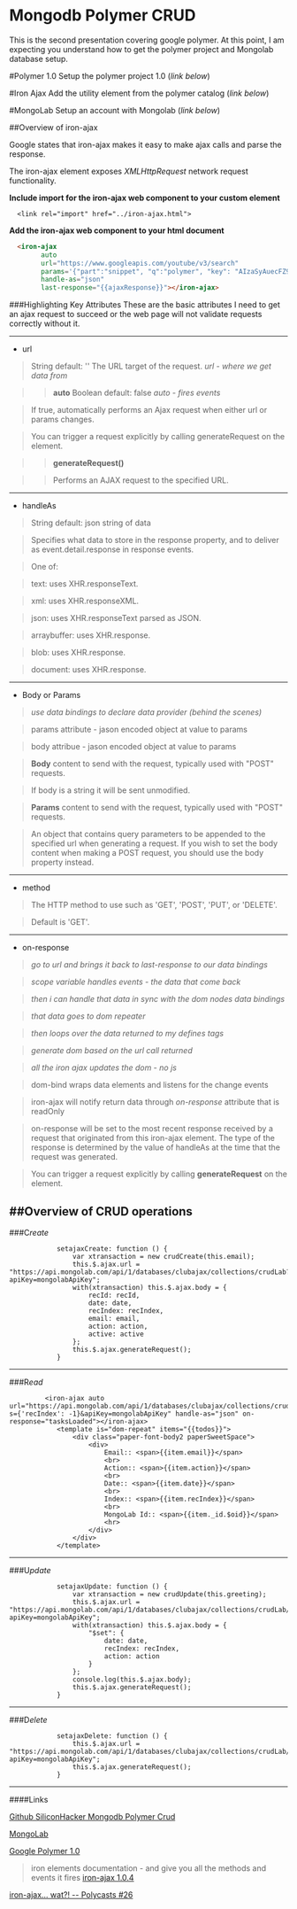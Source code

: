 # Mongodb Polymer CRUD
This is the second presentation covering google polymer.  At this point, I am expecting you understand how to get the polymer project and Mongolab database setup.

#Polymer 1.0
Setup the polymer project 1.0 (*link below*)

#Iron Ajax 
Add the utility element from the polymer catalog (*link below*)

#MongoLab
Setup an account with Mongolab (*link below*)


##Overview of iron-ajax 	

Google states that iron-ajax makes it easy to make ajax calls and parse the response.

The iron-ajax element exposes *XMLHttpRequest* network request functionality.

**Include import for the iron-ajax web component to your custom element**

```
  <link rel="import" href="../iron-ajax.html">
```

**Add the iron-ajax web component to your html document**

```html
  <iron-ajax 
        auto
        url="https://www.googleapis.com/youtube/v3/search"
        params='{"part":"snippet", "q":"polymer", "key": "AIzaSyAuecFZ9xJXbGDkQYWBmYrtzOGJD-iDIgI", "type": "video"}'
        handle-as="json"
        last-response="{{ajaxResponse}}"></iron-ajax>
```



###Highlighting Key Attributes
These are the basic attributes I need to get an ajax request to succeed or the web page will not validate requests correctly without it.

--------
* url

>String default: ''
The URL target of the request.
>*url - where we get data from*

>> **auto**
Boolean default: false
>*auto - fires events*

>If true, automatically performs an Ajax request when either url or params changes.

>You can trigger a request explicitly by calling generateRequest on the element.

>> **generateRequest()**

>>Performs an AJAX request to the specified URL.



------
* handleAs

>String default: json string of data

>Specifies what data to store in the response property, and to deliver as event.detail.response in response events.

>One of:

>text: uses XHR.responseText.

>xml: uses XHR.responseXML.

>json: uses XHR.responseText parsed as JSON.

>arraybuffer: uses XHR.response.

>blob: uses XHR.response.

>document: uses XHR.response.

------
* Body or Params

>*use data bindings to declare data provider (behind the scenes)*

>params attribute - jason encoded object at value to params

>body attribue - jason encoded object at value to params

>**Body** content to send with the request, typically used with "POST" requests.

>If body is a string it will be sent unmodified.

>**Params** content to send with the request, typically used with "POST" requests.

>An object that contains query parameters to be appended to the specified url when generating a request. If you wish to set the body content when making a POST request, you should use the body property instead.

-------
* method

>The HTTP method to use such as 'GET', 'POST', 'PUT', or 'DELETE'. 

>Default is 'GET'.


----------
* on-response

>*go to url and brings it back to last-response to our data bindings*

>*scope variable handles events - the data that come back*

>*then i can handle that data in sync with the dom nodes data bindings*

>*that data goes to dom repeater*

>*then loops over the data returned to my defines tags*

>*generate dom based on the url call returned*

>*all the iron ajax updates the dom - no js*

>dom-bind wraps data elements and listens for the change events

>iron-ajax will notify return data through *on-response* attribute that is readOnly  

>on-response will be set to the most recent response received by a request that originated from this iron-ajax element. The type of the response is determined by the value of handleAs at the time that the request was generated.

>You can trigger a request explicitly by calling **generateRequest** on the element.

##Overview of CRUD operations
----------
###C*reate*
```
            setajaxCreate: function () {
                var xtransaction = new crudCreate(this.email);
                this.$.ajax.url = "https://api.mongolab.com/api/1/databases/clubajax/collections/crudLab?apiKey=mongolabApiKey";
                with(xtransaction) this.$.ajax.body = {
                    recId: recId,
                    date: date,
                    recIndex: recIndex,
                    email: email,
                    action: action,
                    active: active
                };
                this.$.ajax.generateRequest();
            }

```
----------
###R*ead*
```
         <iron-ajax auto url="https://api.mongolab.com/api/1/databases/clubajax/collections/crudLab?s={'recIndex': -1}&apiKey=mongolabApiKey" handle-as="json" on-response="tasksLoaded"></iron-ajax>
            <template is="dom-repeat" items="{{todos}}">
                <div class="paper-font-body2 paperSweetSpace">
                    <div>
                        Email:: <span>{{item.email}}</span>
                        <br>
                        Action:: <span>{{item.action}}</span>
                        <br>
                        Date:: <span>{{item.date}}</span>
                        <br>
                        Index:: <span>{{item.recIndex}}</span>
                        <br>                    
                        MongoLab Id:: <span>{{item._id.$oid}}</span>
                        <hr>
                    </div>
                </div>
            </template>

```
----------
###U*pdate*
```
            setajaxUpdate: function () {
                var xtransaction = new crudUpdate(this.greeting);                
                this.$.ajax.url = "https://api.mongolab.com/api/1/databases/clubajax/collections/crudLab/"+this.MongoLabId+"?apiKey=mongolabApiKey";
                with(xtransaction) this.$.ajax.body = {
                    "$set": {
                        date: date,
                        recIndex: recIndex,
                        action: action
                    }
                };
                console.log(this.$.ajax.body);
                this.$.ajax.generateRequest();
            }

```
----------
###D*elete*
```
            setajaxDelete: function () {
                this.$.ajax.url = "https://api.mongolab.com/api/1/databases/clubajax/collections/crudLab/"+this.MongoLabId+"?apiKey=mongolabApiKey";
                this.$.ajax.generateRequest();
            }

```

----------
####Links

[Github SiliconHacker Mongodb Polymer Crud](https://github.com/siliconhacker/MongodbPolymerCrud)

[MongoLab](https://mongolab.com/)

[Google Polymer 1.0](https://www.polymer-project.org/1.0/)

>iron elements documentation - and give you all the methods and events it fires
[iron-ajax 1.0.4](https://elements.polymer-project.org/elements/iron-ajax)

[iron-ajax… wat?! -- Polycasts #26](https://www.youtube.com/watch?t=3&v=k1eR_3KqJms)


